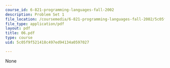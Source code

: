 ```yaml
---
course_id: 6-821-programming-languages-fall-2002
description: Problem Set 1
file_location: /coursemedia/6-821-programming-languages-fall-2002/5c05f9f521418c497ed94134a0597027_06.pdf
file_type: application/pdf
layout: pdf
title: 06.pdf
type: course
uid: 5c05f9f521418c497ed94134a0597027

---
```

None